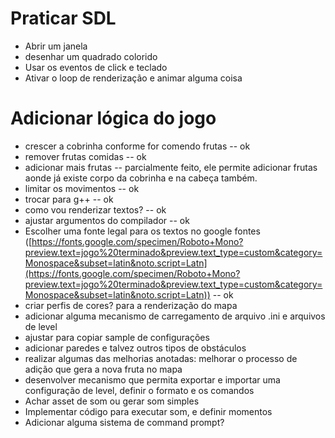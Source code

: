 # Praticar SDL

* Abrir um janela
* desenhar um quadrado colorido
* Usar os eventos de click e teclado
* Ativar o loop de renderização e animar alguma coisa

# Adicionar lógica do jogo

* crescer a cobrinha conforme for comendo frutas -- ok
* remover frutas comidas -- ok
* adicionar mais frutas -- parcialmente feito, ele permite adicionar frutas aonde já existe corpo da cobrinha e na cabeça também.
* limitar os movimentos -- ok
* trocar para g++ -- ok
* como vou renderizar textos? -- ok
* ajustar argumentos do compilador -- ok
* Escolher uma fonte legal para os textos no google fontes ([https://fonts.google.com/specimen/Roboto+Mono?preview.text=jogo%20terminado&preview.text_type=custom&category=Monospace&subset=latin&noto.script=Latn](https://fonts.google.com/specimen/Roboto+Mono?preview.text=jogo%20terminado&preview.text_type=custom&category=Monospace&subset=latin&noto.script=Latn)) -- ok
* criar perfis de cores? para a renderização do mapa
* adicionar alguma mecanismo de carregamento de arquivo .ini e arquivos de level
* ajustar para copiar sample de configurações
* adicionar paredes e talvez outros tipos de obstáculos
* realizar algumas das melhorias anotadas: melhorar o processo de adição que gera a nova fruta no mapa
* desenvolver mecanismo que permita exportar e importar uma configuração de level, definir o formato e os comandos
* Achar asset de som ou gerar som simples
* Implementar código para executar som, e definir momentos
* Adicionar alguma sistema de command prompt?
